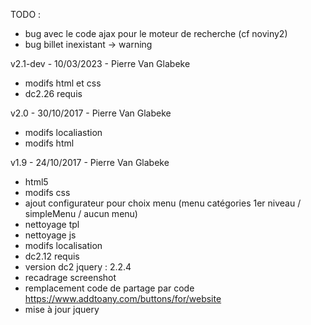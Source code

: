 TODO :
* bug avec le code ajax pour le moteur de recherche (cf noviny2)
* bug billet inexistant -> warning

v2.1-dev - 10/03/2023 - Pierre Van Glabeke
* modifs html et css
* dc2.26 requis

v2.0 - 30/10/2017 - Pierre Van Glabeke
* modifs localiastion
* modifs html

v1.9 - 24/10/2017 - Pierre Van Glabeke
* html5
* modifs css
* ajout configurateur pour choix menu (menu catégories 1er niveau / simpleMenu / aucun menu)
* nettoyage tpl
* nettoyage js
* modifs localisation
* dc2.12 requis
* version dc2 jquery : 2.2.4
* recadrage screenshot
* remplacement code de partage par code https://www.addtoany.com/buttons/for/website
* mise à jour jquery
